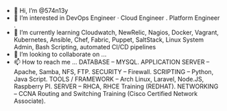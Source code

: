- 👋 Hi, I’m @574n13y
- 👀 I’m interested in DevOps Engineer · Cloud Engineer . Platform Engineer .
- 🌱 I’m currently learning Cloudwatch, NewRelic, Nagios, Docker, Vagrant, Kubernetes, Ansible, Chef, Fabric, Puppet, SaltStack, Linux System Admin, Bash Scripting, automated CI/CD pipelines
- 💞️ I’m looking to collaborate on ...
- 📫 How to reach me ...
DATABASE – MYSQL.
APPLICATION SERVER – Apache, Samba, NFS, FTP.
SECURITY – Firewall.
SCRIPTING – Python, Java Script.
TOOLS / FRAMEWORK – Arch Linux, Laravel, Node.JS, Raspberry PI.
SERVER – RHCA, RHCE Training (REDHAT).
NETWORKING – CCNA Routing and Switching Training (Cisco Certified Network Associate).

<!---
574n13y/574n13y is a ✨ special ✨ repository because its `README.md` (this file) appears on your GitHub profile.
You can click the Preview link to take a look at your changes.
--->
